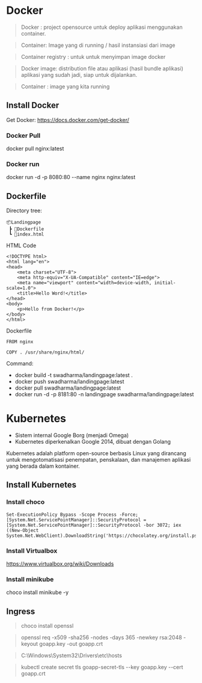 # Docker
> Docker : project opensource untuk deploy aplikasi menggunakan container.

> Container: Image yang di running / hasil instansiasi dari image

> Container registry : untuk untuk menyimpan image docker

> Docker image: distribution file atau aplikasi (hasil bundle aplikasi) aplikasi yang sudah jadi, siap untuk dijalankan.

> Container : image yang kita running

## Install Docker
Get Docker: https://docs.docker.com/get-docker/

### Docker Pull
docker pull nginx:latest

### Docker run
docker run -d -p 8080:80 --name nginx nginx:latest

## Dockerfile
Directory tree:

```
📦Landingpage
 ┣ 📜Dockerfile
 ┗ 📜index.html
```

HTML Code
```
<!DOCTYPE html>
<html lang="en">
<head>
    <meta charset="UTF-8">
    <meta http-equiv="X-UA-Compatible" content="IE=edge">
    <meta name="viewport" content="width=device-width, initial-scale=1.0">
    <title>Hello Word!</title>
</head>
<body>
    <p>Hello from Docker!</p>
</body>
</html>
```

Dockerfile
```
FROM nginx

COPY . /usr/share/nginx/html/
```

Command:
- docker build -t swadharma/landingpage:latest .
- docker push swadharma/landingpage:latest
- docker pull swadharma/landingpage:latest
- docker run -d -p 8181:80 -n landingpage swadharma/landingpage:latest

# Kubernetes
- Sistem internal Google Borg (menjadi Omega)
- Kubernetes diperkenalkan Google 2014, dibuat dengan Golang

Kubernetes adalah platform open-source berbasis Linux yang dirancang untuk
mengotomatisasi penempatan, penskalaan, dan manajemen aplikasi yang berada dalam kontainer.


## Install Kubernetes

### Install choco
```
Set-ExecutionPolicy Bypass -Scope Process -Force; [System.Net.ServicePointManager]::SecurityProtocol = [System.Net.ServicePointManager]::SecurityProtocol -bor 3072; iex ((New-Object System.Net.WebClient).DownloadString('https://chocolatey.org/install.ps1'))
```

### Install Virtualbox
https://www.virtualbox.org/wiki/Downloads

### Install minikube
choco install minikube -y

## Ingress
> choco install openssl

> openssl req -x509 -sha256 -nodes -days 365 -newkey rsa:2048 -keyout goapp.key -out goapp.crt

> C:\Windows\System32\Drivers\etc\hosts

> kubectl create secret tls goapp-secret-tls --key goapp.key --cert goapp.crt
